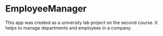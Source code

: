 # EmployeeManager

This app was created as a university lab project on the second course. It helps to manage departments and employees in a company.
